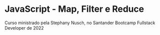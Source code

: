 # JavaScript - Map, Filter e Reduce

Curso ministrado pela Stephany Nusch, no Santander Bootcamp Fullstack Developer de 2022 